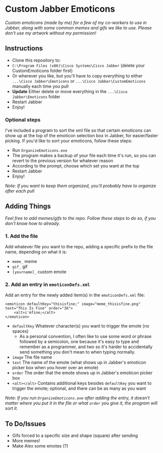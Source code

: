 # Custom Jabber Emoticons
_Custom emoticons (made by me) for a few of my co-workers to use in Jabber, along with some common memes and gifs we like to use. Please don't use my artwork without my permission!_
## Instructions
- Clone this repository to:
 - `C:\Program Files (x86)\Cisco Systems\Cisco Jabber` (delete your CustomEmoticons folder first)
 - Or wherever you like, but you'll have to copy everything to either `...\Cisco Jabber\Emoticons` or `...\Cisco Jabber\CustomEmoticons` manually each time you pull
- **Update** Either delete or move everything in the `...\Cisco Jabber\Emoticons` folder
- Restart Jabber
- Enjoy!

### Optional steps
I've included a program to sort the xml file so that certain emoticons can show up at the top of the emoticon selection box in Jabber, for easier/faster picking. If you'd like to sort your emoticons, follow these steps:
- Run `OrganizeEmoticons.exe`
 - The program makes a backup of your file each time it's run, so you can revert to the previous version for whatever reason
- According to the prompt, choose which set you want at the top
- Restart Jabber
- Enjoy!

_Note: If you want to keep them organized, you'll probably have to organize after each pull_

## Adding Things
_Feel free to add memes/gifs to the repo. Follow these steps to do so, if you don't know how to already._
### 1. Add the file
Add whatever file you want to the repo, adding a specific prefix to the file name, depending on what it is:
- `meme_` meme
- `gif_` gif
- `[yourname]_` custom emote
### 2. Add an entry in `emoticonDefs.xml`
Add an entry for the newly added item(s) in the `emoticonDefs.xml` file:
```
<emoticon defaultKey="thisisfine;" image="meme_thisisfine.png" text="This Is Fine" order="36">
    <alt>i'mfine;</alt>
</emoticon>
```
- `defaultKey` Whatever character(s) you want to trigger the emote (no spaces)
  - As a personal convention, I often like to use some word or phrase followed by a semicolon, one because it's easy to type and remember as a programmer, and two so it's harder to accidentally send something you don't mean to when typing normally.
- `image` The file name
- `text` The name of the emote (what shows up in Jabber's emoticon picker box when you hover over an emote)
- `order` The order that the emote shows up in Jabber's emoticon picker box
- `<alt></alt>` Contains additional keys besides `defaultKey` you want to trigger the emote; optional, and there can be as many as you want  

_Note: If you run `OrganizeEmoticons.exe` after adding the entry, it doesn't matter where you put it in the file or what `order` you give it, the program will sort it._

## To Do/Issues
- Gifs forced to a specific size and shape (square) after sending
- More memes!
- Make Alex some emotes (?)
